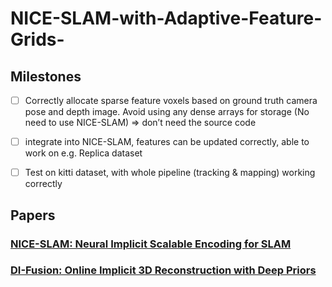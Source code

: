 # NICE-SLAM-with-Adaptive-Feature-Grids-
## Milestones

- [ ] Correctly allocate sparse feature voxels based on ground truth camera pose and depth image. Avoid using any dense arrays for storage (No need to use NICE-SLAM) => don’t need the source code

- [ ] integrate into NICE-SLAM, features can be updated correctly, able to work on e.g. Replica dataset

- [ ] Test on kitti dataset, with whole pipeline (tracking & mapping) working correctly

## Papers

### [NICE-SLAM: Neural Implicit Scalable Encoding for SLAM](https://pengsongyou.github.io/media/nice-slam/NICE-SLAM.pdf)

### [DI-Fusion: Online Implicit 3D Reconstruction with Deep Priors](https://arxiv.org/pdf/2012.05551.pdf)


